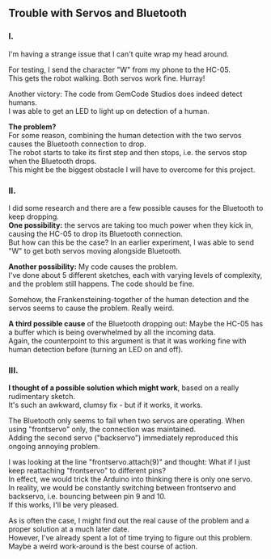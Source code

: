 ## Trouble with Servos and Bluetooth


### I.
I'm having a strange issue that I can't quite wrap my head around.


For testing, I send the character "W" from my phone to the HC-05.\
This gets the robot walking.  Both servos work fine.  Hurray!


Another victory:  The code from GemCode Studios does indeed detect humans.\
I was able to get an LED to light up on detection of a human.


**The problem?**\
For some reason, combining the human detection with the two servos causes the Bluetooth connection to drop.\
The robot starts to take its first step and then stops, i.e. the servos stop when the Bluetooth drops.\
This might be the biggest obstacle I will have to overcome for this project.



### II.
I did some research and there are a few possible causes for the Bluetooth to keep dropping.\
**One possibility:** the servos are taking too much power when they kick in, causing the HC-05 to drop its Bluetooth connection.\
But how can this be the case?  In an earlier experiment, I was able to send "W" to get both servos moving alongside Bluetooth.


**Another possibility:** My code causes the problem.\
I've done about 5 different sketches, each with varying levels of complexity, and the problem still happens.  The code should be fine.


Somehow, the Frankensteining-together of the human detection and the servos seems to cause the problem.  Really weird.


**A third possible cause** of the Bluetooth dropping out: Maybe the HC-05 has a buffer which is being overwhelmed by all the incoming data.\
Again, the counterpoint to this argument is that it was working fine with human detection before (turning an LED on and off).


### III.
**I thought of a possible solution which might work**, based on a really rudimentary sketch.\
It's such an awkward, clumsy fix - but if it works, it works.


The Bluetooth only seems to fail when two servos are operating.  When using "frontservo" only, the connection was maintained.\
Adding the second servo ("backservo") immediately reproduced this ongoing annoying problem.


I was looking at the line "frontservo.attach(9)" and thought: What if I just keep reattaching "frontservo" to different pins?\
In effect, we would trick the Arduino into thinking there is only one servo.\
In reality, we would be constantly switching between frontservo and backservo, i.e. bouncing between pin 9 and 10.\
If this works, I'll be very pleased.


As is often the case, I might find out the real cause of the problem and a proper solution at a much later date.\
However, I've already spent a lot of time trying to figure out this problem.  Maybe a weird work-around is the best course of action.
